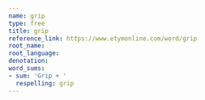 ```yaml
---
name: grip
type: free
title: grip
reference_link: https://www.etymonline.com/word/grip
root_name: 
root_language: 
denotation: 
word_sums:
- sum: 'Grip + '
  respelling: grip
---
```

